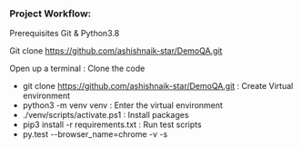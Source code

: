 ### Project Workflow:

Prerequisites
Git & Python3.8

Git clone
https://github.com/ashishnaik-star/DemoQA.git

Open up a terminal
: Clone the code
  - git clone https://github.com/ashishnaik-star/DemoQA.git
: Create Virtual environment
  - python3 -m venv venv
: Enter the virtual environment
 - ./venv/scripts/activate.ps1
: Install packages
 - pip3 install -r requirements.txt
: Run test scripts
 - py.test --browser_name=chrome -v -s


